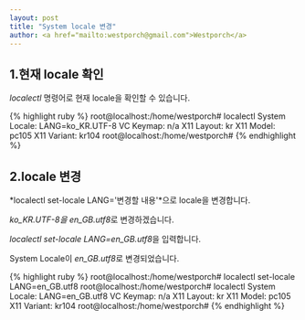 ```yaml
---           
layout: post
title: "System locale 변경" 
author: <a href="mailto:westporch@gmail.com">Westporch</a>
---
```


1.현재 locale 확인
-----------------

_localectl_ 명령어로 현재 locale을 확인할 수 있습니다.

{% highlight ruby %}
root@localhost:/home/westporch# localectl
   System Locale: LANG=ko_KR.UTF-8
       VC Keymap: n/a
      X11 Layout: kr
       X11 Model: pc105
     X11 Variant: kr104
root@localhost:/home/westporch#
{% endhighlight %}

2.locale 변경
-------------

*localectl set-locale LANG='변경할 내용'*으로 locale을 변경합니다.

*ko_KR.UTF-8을 en_GB.utf8*로 변경하겠습니다.

*localectl set-locale LANG=en_GB.utf8*을 입력합니다.

System Locale이 *en_GB.utf8*로 변경되었습니다.

{% highlight ruby %}
root@localhost:/home/westporch# localectl set-locale LANG=en_GB.utf8
root@localhost:/home/westporch# localectl
   System Locale: LANG=en_GB.utf8
       VC Keymap: n/a
      X11 Layout: kr
       X11 Model: pc105
     X11 Variant: kr104
root@localhost:/home/westporch#
{% endhighlight %}
